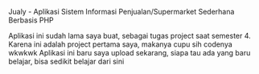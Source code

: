 Jualy - Aplikasi Sistem Informasi Penjualan/Supermarket Sederhana Berbasis PHP

Aplikasi ini sudah lama saya buat, sebagai tugas project saat semester 4.
Karena ini adalah project pertama saya, makanya cupu sih codenya wkwkwk
Aplikasi ini baru saya upload sekarang, siapa tau ada yang baru belajar, bisa sedikit belajar dari sini